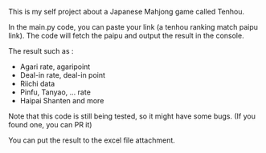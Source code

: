 This is my self project about a Japanese Mahjong game called Tenhou.

In the main.py code, you can paste your link (a tenhou ranking match paipu link). The code will fetch the paipu and output the result in the console.

The result such as :
* Agari rate, agaripoint
* Deal-in rate, deal-in point
* Riichi data
* Pinfu, Tanyao, ... rate
* Haipai Shanten
  and more

Note that this code is still being tested, so it might have some bugs. (If you found one, you can PR it)

You can put the result to the excel file attachment.
